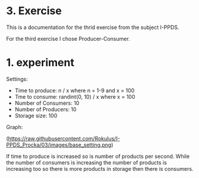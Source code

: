 # 3. Exercise
This is a documentation for the thrid exercise from the subject I-PPDS.

For the third exercise I chose Producer-Consumer.

# 1. experiment
Settings:
-   Time to produce: n / x where n = 1-9 and x = 100
-   Tme to consume: randint(0, 10) / x where x = 100
-   Number of Consumers: 10
-   Number of Producers: 10
-   Storage size: 100

Graph:

(https://raw.githubusercontent.com/Rokulus/I-PPDS_Procka/03/images/base_setting.png)

If time to produce is increased so is number of products per second. While the number of consumers is increasing the number of products is increasing too so there is more products in storage then there is consumers.